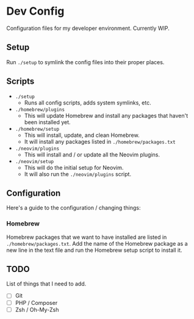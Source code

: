 # Dev Config

Configuration files for my developer environment. Currently WIP.

## Setup

Run `./setup` to symlink the config files into their proper places.

## Scripts

- `./setup`
  - Runs all config scripts, adds system symlinks, etc.
- `./homebrew/plugins`
  - This will update Homebrew and install any packages that haven't been installed yet.
- `./homebrew/setup`
  - This will install, update, and clean Homebrew.
  - It will install any packages listed in `./homebrew/packages.txt`
- `./neovim/plugins`
  - This will install and / or update all the Neovim plugins.
- `./neovim/setup`
  - This will do the initial setup for Neovim.
  - It will also run the `./neovim/plugins` script.

## Configuration

Here's a guide to the configuration / changing things:

### Homebrew

Homebrew packages that we want to have installed are listed in `./homebrew/packages.txt`. Add the name of the Homebrew package as a new line in the text file and run the Homebrew setup script to install it.

## TODO

List of things that I need to add.

- [ ] Git
- [ ] PHP / Composer
- [ ] Zsh / Oh-My-Zsh
